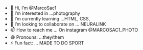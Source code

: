 - 👋 Hi, I’m @MarcoSac1
- 👀 I’m interested in ...photography
- 🌱 I’m currently learning ...HTML, CSS,
- 💞️ I’m looking to collaborate on ... NEURALINK
- 📫 How to reach me ... On instagram @MARCOSAC1_PHOTO
- 😄 Pronouns: ...they/them
- ⚡ Fun fact: ... MADE TO DO SPORT

<!---
MarcoSac1/MarcoSac1 is a ✨ special ✨ repository because its `README.md` (this file) appears on your GitHub profile.
You can click the Preview link to take a look at your changes.
--->
